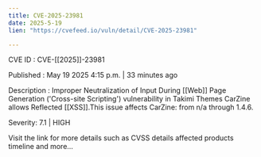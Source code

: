 ```yaml
---
title: CVE-2025-23981
date: 2025-5-19
lien: "https://cvefeed.io/vuln/detail/CVE-2025-23981"

---
```


CVE ID : CVE-[[2025]]-23981

Published :  May 19
2025
4:15 p.m. | 33 minutes ago

Description : Improper Neutralization of Input During [[Web]] Page Generation ('Cross-site Scripting') vulnerability in Takimi Themes CarZine allows Reflected [[XSS]].This issue affects CarZine: from n/a through 1.4.6.

Severity: 7.1 | HIGH

Visit the link for more details
such as CVSS details
affected products
timeline
and more...
